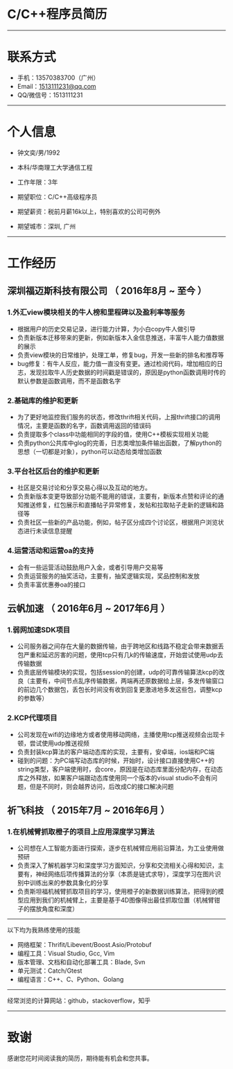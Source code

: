 # C/C++程序员简历

---

# 联系方式

- 手机：13570383700（广州）
- Email：1513111231@qq.com
- QQ/微信号：1513111231

---

# 个人信息

 - 钟文奕/男/1992
 - 本科/华南理工大学通信工程
 - 工作年限：3年

 - 期望职位：C/C++高级程序员
 - 期望薪资：税前月薪16k以上，特别喜欢的公司可例外
 - 期望城市：深圳, 广州

---

# 工作经历

## 深圳福迈斯科技有限公司 （ 2016年8月 ~ 至今 ）

### 1.外汇view模块相关的牛人榜和里程碑以及盈利率等服务
 - 根据用户的历史交易记录，进行能力计算，为小白copy牛人做引导
 - 负责新版本迁移带来的更新，例如新版本入金信息推送，丰富牛人能力值数据的展示
 - 负责view模块的日常维护，处理工单，修复bug，开发一些新的排名和推荐等
 - bug修复：有牛人反应，能力值一直没有变更。通过检阅代码，增加相应的日志，发现拉取牛人历史数据的时间戳是错误的，原因是python函数调用时传的默认参数是函数调用，而不是函数名字

### 2.基础库的维护和更新
 - 为了更好地监控我们服务的状态，修改thrift相关代码，上报thrift接口的调用情况，主要是函数的名字，函数调用返回的错误码
 - 负责提取多个class中功能相同的字段的值，使用C++模板实现相关功能
 - 负责python公共库中glog的完善，日志类增加条件输出函数，了解python的思想（一切都是对象），python可以动态给类增加函数

### 3.平台社区后台的维护和更新
 - 社区是交易讨论和分享交易心得以及互动的地方。
 - 负责新版本变更导致部分功能不能用的错误，主要有，新版本点赞和评论的通知推送修复，红包展示和直播帖子异常修复，发帖和拉取帖子走新的逻辑和路径等
 - 负责社区一些新的产品功能，例如，帖子区分成四个讨论区，根据用户浏览状态进行未读信息提醒

### 4.运营活动和运营oa的支持
 - 会有一些运营活动鼓励用户入金，或者引导用户交易等
 - 负责运营服务的抽奖活动，主要有，抽奖逻辑实现，奖品控制和发放
 - 负责丰富优惠券oa的接口

## 云帆加速 （ 2016年6月 ~ 2017年6月 ）

### 1.弱网加速SDK项目
 - 公司服务器之间存在大量的数据传输，由于跨地区和线路不稳定会带来数据丢包严重和延迟厉害的问题，使用tcp只有几k的传输速度，开始尝试使用udp去传输数据
 - 负责底层传输模块的实现，包括session的创建，udp的可靠传输算法kcp的改良（主要有，中间节点乱序传输数据，两端再还原数据给上层，多发传输窗口的前边几个数据包，丢包长时间没有收到回复更激进地多发这些包，调整kcp的参数等）

### 2.KCP代理项目 
 - 公司发现在wifi的边缘地方或者使用移动网络，主播使用tcp推送视频会出现卡顿，尝试使用udp推送视频
 - 负责封装kcp算法的客户端动态库的实现，主要有，安卓端，ios端和PC端
 - 碰到的问题：为PC端写动态库的时候，开始时，设计接口直接使用C++的string类型，客户端使用时，会core，原因是在动态库里面分配内存，在动态库之外释放，如果客户端跟动态库使用同一个版本的visual studio不会有问题，但是不同时，则会越界访问，后改成C的接口解决问题

## 祈飞科技 （ 2015年7月 ~ 2016年6月 ）

### 1.在机械臂抓取橙子的项目上应用深度学习算法
 - 公司想在人工智能方面进行探索，逐步在机械臂应用前沿算法，为工业使用做预研
 - 负责深入了解机器学习和深度学习方面知识，分享和交流相关心得和知识，主要有，神经网络后项传播算法的分享（本质是链式求导），深度学习在图片识别中训练出来的参数具象化的分享
 - 负责斯坦福机械臂抓取项目的学习，使用橙子的新数据训练算法，把得到的模型应用到我们的机械臂上，主要是基于4D图像得出最佳抓取位置（机械臂钳子的摆放角度和深度）

---

以下均为我熟练使用的技能

- 网络框架：Thrifit/Libevent/Boost.Asio/Protobuf
- 编程工具：Visual Studio, Gcc, Vim
- 版本管理、文档和自动化部署工具：Blade, Svn
- 单元测试：Catch/Gtest
- 编程语言：C++、C、Python、Golang

---

经常浏览的计算网站：github，stackoverflow，知乎

---

# 致谢
感谢您花时间阅读我的简历，期待能有机会和您共事。
